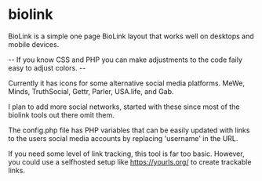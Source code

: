 # biolink
BioLink is a simple one page BioLink layout that works well on desktops and mobile devices.

-- If you know CSS and PHP you can make adjustments to the code faily easy to adjust colors. --

Currently it has icons for some alternative social media platforms. MeWe, Minds, TruthSocial, Gettr, Parler, USA.life, and Gab.

I plan to add more social networks, started with these since most of the biolink tools out there omit them.

The config.php file has PHP variables that can be easily updated with links to the users social media accounts by replacing 'username' in the URL.

If you need some level of link tracking, this tool is far too basic. However, you could use a selfhosted setup like https://yourls.org/ to create trackable links.
